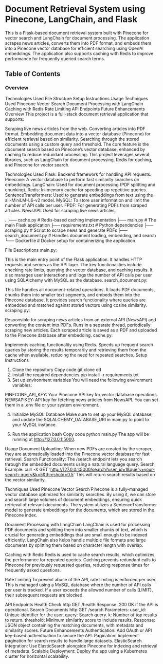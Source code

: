 # Document Retrieval System using Pinecone, LangChain, and Flask
This is a Flask-based document retrieval system built with Pinecone for vector search and LangChain for document processing. The application scrapes news articles, converts them into PDF format, and embeds them into a Pinecone vector database for efficient searching using OpenAI embeddings. The application also supports caching with Redis to improve performance for frequently queried search terms.

## Table of Contents
### Overview
Technologies Used
File Structure
Setup Instructions
Usage
Techniques Used
Pinecone Vector Search
Document Processing with LangChain
Caching with Redis
Rate Limiting
API Endpoints
Future Enhancements
Overview
This project is a full-stack document retrieval application that supports:

Scraping live news articles from the web.
Converting articles into PDF format.
Embedding document data into a vector database (Pinecone) for efficient retrieval based on similarity.
Searching through the stored documents using a custom query and threshold.
The core feature is the document search based on Pinecone’s vector database, enhanced by caching to reduce redundant processing. This project leverages several libraries, such as LangChain for document processing, Redis for caching, and Pinecone for vector search.

Technologies Used
Flask: Backend framework for handling API requests.
Pinecone: A vector database to perform fast similarity searches on embeddings.
LangChain: Used for document processing (PDF splitting and chunking).
Redis: In-memory cache for speeding up repetitive queries.
SentenceTransformers: Used to generate embeddings from text using the all-MiniLM-L6-v2 model.
MySQL: To store user information and limit the number of API calls per user.
FPDF: For generating PDFs from scraped articles.
NewsAPI: Used for scraping live news articles.

.
├── cache.py                # Redis-based caching implementation
├── main.py                 # The main Flask application
├── requirements.txt        # Python dependencies
├── scraping.py             # Script to scrape news and generate PDFs
├── search_document.py      # Handles document loading, embedding, and search
└── Dockerfile              # Docker setup for containerizing the application


File Descriptions
main.py:

This is the main entry point of the Flask application.
It handles HTTP requests and serves as the API layer.
The key functionalities include checking rate limits, querying the vector database, and caching results.
It also manages user interactions and logs the number of API calls per user using SQLAlchemy with MySQL as the database.
search_document.py:

This file handles all document-related operations.
It loads PDF documents, chunks them into smaller text segments, and embeds them into the Pinecone database.
It provides search functionality where queries are embedded and matched against stored vectors using cosine similarity.
scraping.py:

Responsible for scraping news articles from an external API (NewsAPI) and converting the content into PDFs.
Runs in a separate thread, periodically scraping new articles.
Each scraped article is saved as a PDF and uploaded to the Pinecone database after embedding.
cache.py:

Implements caching functionality using Redis.
Speeds up frequent search queries by storing the results temporarily and retrieving them from the cache when available, reducing the need for repeated searches.
Setup Instructions
1. Clone the repository
Copy code
git clone <repository-url>
cd <repository-directory>
2. Install the required dependencies
pip install -r requirements.txt
3. Set up environment variables
You will need the following environment variables:

PINECONE_API_KEY: Your Pinecone API key for vector database operations.
NEWSAPIKEY: API key for fetching news articles from NewsAPI.
You can set them in a .env file or your system environment.

4. Initialize MySQL Database
Make sure to set up your MySQL database, and update the SQLALCHEMY_DATABASE_URI in main.py to point to your MySQL instance.

5. Run the application
bash
Copy code
python main.py
The app will be running at http://127.0.0.1:5000.

Usage
Document Uploading:
When new PDFs are created by the scraper, they are automatically loaded into the Pinecone vector database for fast retrieval.
Search Functionality:
The /search endpoint lets you search through the embedded documents using a natural language query.
Search Example:
curl -X GET 'http://127.0.0.1:5000/search?user_id=1&query=your-search-query&k=5&threshold=0.5'
This will return search results based on the vector similarity.

Techniques Used
Pinecone Vector Search
Pinecone is a fully-managed vector database optimized for similarity searches. By using it, we can store and search large volumes of document embeddings, ensuring quick retrieval of relevant documents. The system utilizes a SentenceTransformer model to generate embeddings for the documents, which are stored in the Pinecone index.

Document Processing with LangChain
LangChain is used for processing PDF documents and splitting them into smaller chunks of text, which is crucial for generating embeddings that are small enough to be indexed efficiently. LangChain also helps handle multiple file formats and large documents by splitting them based on character length with overlap.

Caching with Redis
Redis is used to cache search results, which optimizes the performance for repeated queries. Caching prevents redundant calls to Pinecone for previously requested queries, reducing response times for frequently asked questions.

Rate Limiting
To prevent abuse of the API, rate limiting is enforced per user. This is managed using a MySQL database where the number of API calls per user is tracked. If a user exceeds the allowed number of calls (LIMIT), their subsequent requests are blocked.

API Endpoints
Health Check
http
GET /health
Response: 200 OK if the API is operational.
Search Documents
http
GET /search
Parameters:
user_id: Unique identifier for the user.
query: Search query.
k: Number of top results to return.
threshold: Minimum similarity score to include results.
Response: JSON object containing the matching documents, with metadata and similarity scores.
Future Enhancements
Authentication: Add OAuth or API key-based authentication to secure the API.
Pagination: Implement pagination for search results to handle large datasets.
ElasticSearch Integration: Use ElasticSearch alongside Pinecone for indexing and retrieval of metadata.
Scalable Deployment: Deploy the app using a Kubernetes cluster for horizontal scalability.

